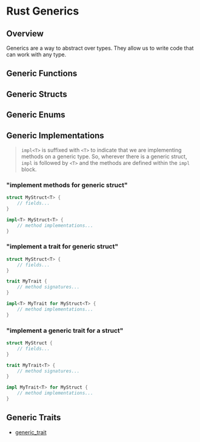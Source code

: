# Rust Generics

## Overview

Generics are a way to abstract over types. They allow us to write code that can work with any type.

## Generic Functions

## Generic Structs

## Generic Enums

## Generic Implementations

> `impl<T>` is suffixed with `<T>` to indicate that we are implementing methods on a generic type. So, wherever there is a generic struct, `impl` is followed by `<T>` and the methods are defined within the `impl` block.

### "implement methods for generic struct"

```rust
struct MyStruct<T> {
    // fields...
}

impl<T> MyStruct<T> {
    // method implementations...
}
```

### "implement a trait for generic struct"

```rust
struct MyStruct<T> {
    // fields...
}

trait MyTrait {
    // method signatures...
}

impl<T> MyTrait for MyStruct<T> {
    // method implementations...
}
```

### "implement a generic trait for a struct"

```rust
struct MyStruct {
    // fields...
}

trait MyTrait<T> {
    // method signatures...
}

impl MyTrait<T> for MyStruct {
    // method implementations...
}
```

## Generic Traits

- [generic_trait](./g_trait_struct.rs)
